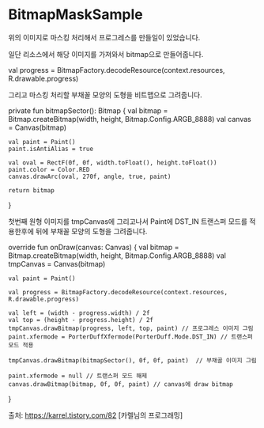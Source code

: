 # BitmapMaskSample

위의 이미지로 마스킹 처리해서 프로그레스를 만들일이 있었습니다.



일단 리소스에서 해당 이미지를 가져와서 bitmap으로 만들어줍니다.

val progress = BitmapFactory.decodeResource(context.resources, R.drawable.progress)


그리고 마스킹 처리할 부채꼴 모양의 도형을 비트맵으로 그려줍니다.

private fun bitmapSector(): Bitmap {
    val bitmap = Bitmap.createBitmap(width, height, Bitmap.Config.ARGB_8888)
    val canvas = Canvas(bitmap)

    val paint = Paint()
    paint.isAntiAlias = true

    val oval = RectF(0f, 0f, width.toFloat(), height.toFloat())
    paint.color = Color.RED
    canvas.drawArc(oval, 270f, angle, true, paint)

    return bitmap
}


첫번째 원형 이미지를 tmpCanvas에 그리고나서 Paint에 DST_IN 트랜스퍼 모드를 적용한후에 뒤에 부채꼴 모양의 도형을 그려줍니다.

override fun onDraw(canvas: Canvas) {
    val bitmap = Bitmap.createBitmap(width, height, Bitmap.Config.ARGB_8888)
    val tmpCanvas = Canvas(bitmap)

    val paint = Paint()

    val progress = BitmapFactory.decodeResource(context.resources, R.drawable.progress)

    val left = (width - progress.width) / 2f
    val top = (height - progress.height) / 2f
    tmpCanvas.drawBitmap(progress, left, top, paint) // 프로그레스 이미지 그림
    paint.xfermode = PorterDuffXfermode(PorterDuff.Mode.DST_IN) // 트랜스퍼모드 적용

    tmpCanvas.drawBitmap(bitmapSector(), 0f, 0f, paint)  // 부채골 이미지 그림

    paint.xfermode = null // 트랜스퍼 모드 해제
    canvas.drawBitmap(bitmap, 0f, 0f, paint) // canvas에 draw bitmap
}


출처: https://karrel.tistory.com/82 [카렐님의 프로그래밍]
